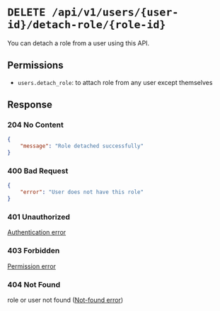 # `DELETE /api/v1/users/{user-id}/detach-role/{role-id}`
You can detach a role from a user using this API.


## Permissions
- `users.detach_role`: to attach role from any user except themselves

## Response

### 204 No Content


```json
{
    "message": "Role detached successfully"
}
```

### 400 Bad Request


```json
{
    "error": "User does not have this role"
}
```

### 401 Unauthorized
 [Authentication error](../authentication-errors.md)

### 403 Forbidden
 [Permission error](../permission-errors.md)

### 404 Not Found
 role or user not found ([Not-found error](../not-found-errors.md))
